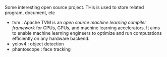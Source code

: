 Some interesting open source project. 
THis is used to store related program, document, etc


* tvm : Apache TVM is an *open source machine learning compiler framework* for CPUs, GPUs, and machine learning accelerators. It aims to enable machine learning engineers to optimize and run computations efficiently on any hardware backend.
* yolov4 : object detection
* phantoscope : face tracking